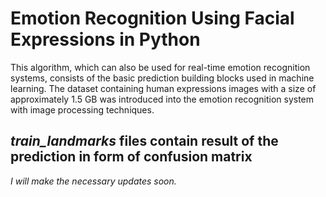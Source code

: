 # Emotion Recognition Using Facial Expressions in Python

This algorithm, which can also be used for real-time emotion recognition systems, consists of the basic prediction building blocks used in machine learning.
The dataset containing human expressions images with a size of approximately 1.5 GB was introduced into the emotion recognition system with image processing techniques.

##  *train_landmarks* files contain result of the prediction in form of confusion matrix 


*I will make the necessary updates soon.*
